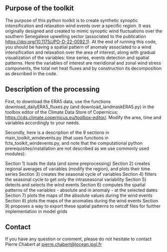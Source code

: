 ## Purpose of the toolkit

The purpose of this python toolkit is to create synthetic synoptic intensification and relaxation wind events over a specific region. It was originally designed and created to mimic synoptic wind fluctuations over the southern Senegalese upwelling sector (associated to the publication https://doi.org/10.1175/JPO-D-22-0092.1).
At the end of running this code, you should be having a spatial pattern of anomaly associated to a wind intensification and relaxation over the area of interest, along with gradual visualization of the variables: time series, events detection and spatial patterns. 
Here the variables of interest are meridional and zonal wind stress components, the total net heat fluxes and by construction its decomposition as described in the code.

## Description of the processing
 
First, to download the ERA5 data, use the functions download_dailyERA5_fluxes.py (and download_landmaskERA5.py) in the toolbox editor of the Climate Data Store of Copernicus: https://cds.climate.copernicus.eu/toolbox-editor/. Modify the area, time and variables accordingly to your needs.

Secondly, here is a description of the 9 sections in main_toolkit_windevents.py (that uses functions in fcts_toolkit_windevents.py, and note that the computational python prerequisites/installation are not described as we use commonly used modules):

Section 1) loads the data (and some preprocessing)
Section 2) creates regional averages of variables (modify the region), and plots their time series
Section 3) creates the seasonal cycle of variables
Section 4) filters the seasonal cycle to get only the intraseasonal variability
Section 5) detects and selects the wind events
Section 6) computes the spatial patterns of the variables - absolute and in anomaly - at the selected dates
Section 7) plots the maps of the absolute values during the wind events
Section 8) plots the maps of the anomalies during the wind events
Section 9) proposes a way to export these spatial patterns to netcdf files for further implementation in model grids

## Contact 

If you have any question or comment, please do not hesitate to contact Pierre Chabert at pierre.chabert@locean.ipsl.fr  
